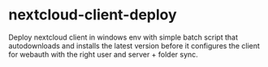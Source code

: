 # nextcloud-client-deploy
Deploy nextcloud client in windows env with simple batch script that autodownloads and installs the latest version before it configures the client for webauth with the right user and server + folder sync.
